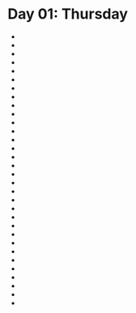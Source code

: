 # Day 01: Thursday

* [](025A--Take02--.md)
* [](025B--Take01--.md)
* [](025C--Take01--.md)
* [](025D--Take01--.md)
* [](026A--Take03--.md)
* [](029A--Take02--.md)
* [](029B--Take02--.md)
* [](030A--Take02--.md)
* [](030B--Take01--.md)
* [](030C--Take01--.md)
* [](031A--Take05--.md)
* [](031B--Take03--.md)
* [](031C--Take02--.md)
* [](031D--Take04--.md)
* [](031S--Take01--.md)
* [](031E--Take02--.md)
* [](031F--Take03--.md)
* [](031G--Take03--.md)
* [](031H--Take02--.md)
* [](031I--Take01--.md)
* [](031J--Take02--.md)
* [](031K--Take03--.md)
* [](031M--Take05--.md)
* [](031L--Take05--.md)
* [](031P--Take03--.md)
* [](031R--Take02--.md)
* [](059B--Take03--.md)
* [](059A--Take02--.md)
* [](050A--Take02--.md)
* [](127A--FoundFootage--.md)
* [](127B--FoundFootage--.md)
* [](003-1M.md)
